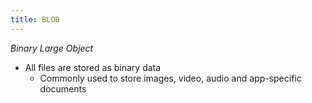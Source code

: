 ```yaml
---
title: BLOB
---
```

*Binary Large Object*
- All files are stored as binary data
	- Commonly used to store images, video, audio and app-specific documents